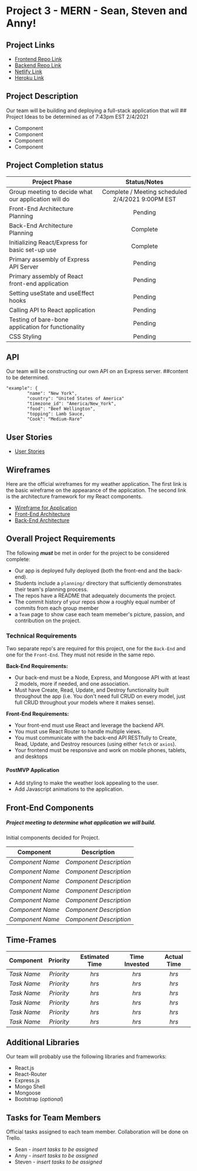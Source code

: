 # Project 3 - MERN - Sean, Steven and Anny!

## Project Links

- [Frontend Repo Link]()
- [Backend Repo Link]()
- [Netlify Link]()
- [Heroku Link]()

## Project Description

Our team will be building and deploying a full-stack application that will ## Project Ideas to be determined as of 7:43pm EST 2/4/2021

- Component
- Component
- Component
- Component

## Project Completion status

| Project Phase | Status/Notes | 
| --- | :---: |  
| Group meeting to decide what our application will do | Complete / Meeting scheduled 2/4/2021 9:00PM EST| 
| Front-End Architecture Planning  | Pending | 
| Back-End Architecture Planning | Complete | 
| Initializing React/Express for basic set-up use | Complete |
| Primary assembly of Express API Server | Pending |
| Primary assembly of React front-end application | Pending |
| Setting useState and useEffect hooks | Pending |
| Calling API to React application | Pending |
| Testing of bare-bone application for functionality | Pending |
| CSS Styling | Pending |

## API

Our team will be constructing our own API on an Express server. ##content to be determined.

```
"example": {
        "name": "New York",
        "country": "United States of America"
        "timezone_id": "America/New_York",
        "food": "Beef Wellington",
        "topping": Lamb Sauce,
        "Cook": "Medium-Rare"
```
## User Stories

- [User Stories](https://docs.google.com/spreadsheets/d/1Jt04_3x2bBOjLyEk1pWXB2FXh_d--9XjrhQ5qbZH9aM/edit#gid=0)

## Wireframes

Here are the official wireframes for my weather application. The first link is the basic wireframe on the appearance of the application. The second link is the architecture framework for my React components.

- [Wireframe for Application]()
- [Front-End Architecture](https://docs.google.com/document/d/1cihabkw6SrNlEe_E8MJKUVV-zLnOUvzDcJDbjgFdojk/edit?usp=sharing)
- [Back-End Architecture](https://docs.google.com/spreadsheets/d/1XECmUmoJZeuVNIFufisZjdueglj_SYs-7OsxV74k5nQ/edit#gid=0)


## Overall Project Requirements

The following **_must_** be met in order for the project to be considered
complete:

- Our app is deployed fully deployed (both the front-end and the back-end).
- Students include a `planning/` directory that sufficiently demonstrates their
  team's planning process.
- The repos have a README that adequately documents the project.
- The commit history of your repos show a roughly equal number of commits from
  each group member
- a `Team` page to show case each team memeber's picture, passion, and contribution on the project. 

### Technical Requirements

Two separate repo's are required for this project, one for the `Back-End` and one for the `Front-End`. They must not reside in the same repo. 

**Back-End Requirements:**

- Our back-end must be a Node, Express, and Mongoose API with at least 2
  models, more if needed, and one association.
- Must have Create, Read, Update, and Destroy functionality built throughout the
  app (i.e. You don't need full CRUD on every model, just full CRUD throughout
  your models where it makes sense).

**Front-End Requirements:**

- Your front-end must use React and leverage the backend API.
- You must use React Router to handle multiple views.
- You must communicate with the back-end API RESTfully to Create, Read, Update,
  and Destroy resources (using either `fetch` or `axios`).
- Your frontend must be responsive and work on mobile phones, tablets, and desktops

#### PostMVP Application

- Add styling to make the weather look appealing to the user. 
- Add Javascript animations to the application. 

## Front-End Components
##### Project meeting to determine what application we will build.
Initial components decided for Project. 

| Component | Description | 
| --- | :---: |  
| *Component Name* | *Component Description* |
| *Component Name* | *Component Description* |
| *Component Name* | *Component Description* |
| *Component Name* | *Component Description* |
| *Component Name* | *Component Description* |
| *Component Name* | *Component Description* |
| *Component Name* | *Component Description* |

## Time-Frames

| Component | Priority | Estimated Time | Time Invested | Actual Time |
| --- | :---: |  :---: | :---: | :---: |
| *Task Name* | *Priority* | *hrs*| *hrs* | *hrs* |
| *Task Name* | *Priority* | *hrs*| *hrs* | *hrs* |
| *Task Name* | *Priority* | *hrs*| *hrs* | *hrs* |
| *Task Name* | *Priority* | *hrs*| *hrs* | *hrs* |
| *Task Name* | *Priority* | *hrs*| *hrs* | *hrs* |
| *Task Name* | *Priority* | *hrs*| *hrs* | *hrs* |

## Additional Libraries
Our team will probably use the following libraries and frameworks:

- React.js
- React-Router
- Express.js
- Mongo Shell
- Mongoose
- Bootstrap (*optional*)

## Tasks for Team Members

Official tasks assigned to each team member. Collaboration will be done on Trello.

- Sean - *insert tasks to be assigned*
- Anny - *insert tasks to be assigned*
- Steven - *insert tasks to be assigned*